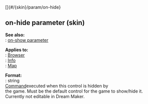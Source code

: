 []{#/{skin}/param/on-hide}    
## on-hide parameter (skin)    
**See also:**    
:   [on-show parameter](/ref/%7Bskin%7D/param/on-show/on-show.md)    
<!-- -->    
**Applies to:**    
:   [Browser](/ref/%7Bskin%7D/control/browser/browser.md)    
:   [Info](/ref/%7Bskin%7D/control/info/info.md)    
:   [Map](/ref/%7Bskin%7D/control/map/map.md)    
<!-- -->    
**Format:**    
:   string    
[Command](/ref/%7Bskin%7D/commands/commands.md)executed when this control is hidden by    
the game. Must be the default control for the game to show/hide it.    
Currently not editable in Dream Maker.  